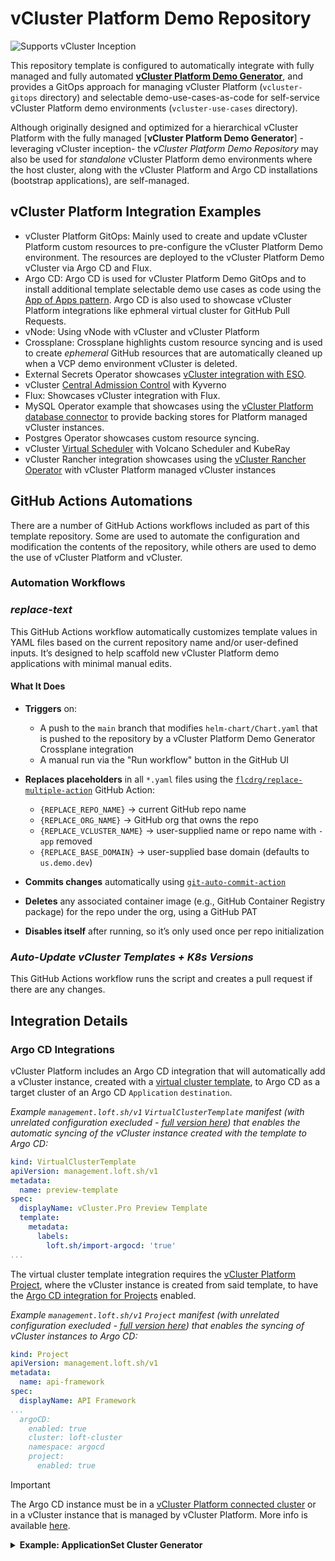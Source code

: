 # vCluster Platform Demo Repository

![Supports vCluster Inception](https://img.shields.io/badge/vCluster-Inception%20Ready-blueviolet?style=flat-square&logo=kubernetes)

This repository template is configured to automatically integrate with fully managed and fully automated [**vCluster Platform Demo Generator**](./vcluster-platform-demo-generator.md), and provides a GitOps approach for managing vCluster Platform (`vcluster-gitops` directory) and selectable demo-use-cases-as-code for self-service vCluster Platform demo environments (`vcluster-use-cases` directory).

Although originally designed and optimized for a hierarchical vCluster Platform  with the fully managed [**vCluster Platform Demo Generator**] -leveraging vCluster inception- the _vCluster Platform Demo Repository_ may also be used for _standalone_ vCluster Platform demo environments where the host cluster, along with the vCluster Platform and Argo CD installations (bootstrap applications), are self-managed.

## vCluster Platform Integration Examples

- vCluster Platform GitOps: Mainly used to create and update vCluster Platform custom resources to pre-configure the vCluster Platform Demo environment. The resources are deployed to the vCluster Platform Demo vCluster via Argo CD and Flux.
- Argo CD: Argo CD is used for vCluster Platform Demo GitOps and to install additional template selectable demo use cases as code using the [App of Apps pattern](https://argo-cd.readthedocs.io/en/latest/operator-manual/cluster-bootstrapping/#app-of-apps-pattern). Argo CD is also used to showcase vCluster Platform integrations like ephmeral virtual cluster for GitHub Pull Requests. 
- vNode: Using vNode with vCluster and vCluster Platform
- Crossplane: Crossplane highlights custom resource syncing and is used to create _ephemeral_ GitHub resources that are automatically cleaned up when a VCP demo environment vCluster is deleted.
- External Secrets Operator showcases [vCluster integration with ESO](https://www.vcluster.com/docs/vcluster/integrations/external-secrets/guide).
- vCluster [Central Admission Control](https://www.vcluster.com/docs/vcluster/configure/vcluster-yaml/policies/admission-control) with Kyverno
- Flux: Showcases vCluster integration with Flux.
- MySQL Operator example that showcases using the [vCluster Platform database connector](https://www.vcluster.com/docs/platform/administer/connector/database) to provide backing stores for Platform managed vCluster instances.
- Postgres Operator showcases custom resource syncing.
- vCluster [Virtual Scheduler](https://www.vcluster.com/docs/vcluster/configure/vcluster-yaml/control-plane/other/advanced/virtual-scheduler) with Volcano Scheduler and KubeRay
- vCluster Rancher integration showcases using the [vCluster Rancher Operator](https://github.com/loft-sh/vcluster-rancher-operator) with vCluster Platform managed vCluster instances

## GitHub Actions Automations

There are a number of GitHub Actions workflows included as part of this template repository. Some are used to automate the configuration and modification the contents of the repository, while others are used to demo the use of vCluster Platform and vCluster.

### Automation Workflows

### _replace-text_

This GitHub Actions workflow automatically customizes template values in YAML files based on the current repository name and/or user-defined inputs. It’s designed to help scaffold new vCluster Platform demo applications with minimal manual edits.

#### What It Does

- **Triggers** on:
  - A push to the `main` branch that modifies `helm-chart/Chart.yaml` that is pushed to the repository by a vCluster Platform Demo Generator Crossplane integration
  - A manual run via the "Run workflow" button in the GitHub UI

- **Replaces placeholders** in all `*.yaml` files using the [`flcdrg/replace-multiple-action`](https://github.com/flcdrg/replace-multiple-action) GitHub Action:
  - `{REPLACE_REPO_NAME}` → current GitHub repo name
  - `{REPLACE_ORG_NAME}` → GitHub org that owns the repo
  - `{REPLACE_VCLUSTER_NAME}` → user-supplied name or repo name with `-app` removed
  - `{REPLACE_BASE_DOMAIN}` → user-supplied base domain (defaults to `us.demo.dev`)

- **Commits changes** automatically using [`git-auto-commit-action`](https://github.com/stefanzweifel/git-auto-commit-action)

- **Deletes** any associated container image (e.g., GitHub Container Registry package) for the repo under the org, using a GitHub PAT

- **Disables itself** after running, so it’s only used once per repo initialization

### _Auto-Update vCluster Templates + K8s Versions_

This GitHub Actions workflow runs the script and creates a pull request if there are any changes.

## Integration Details

### Argo CD Integrations

vCluster Platform includes an Argo CD integration that will automatically add a vCluster instance, created with a [virtual cluster template](https://www.vcluster.com/pro/docs/virtual-clusters/templates), to Argo CD as a target cluster of an Argo CD `Application` `destination`.

*Example `management.loft.sh/v1` `VirtualClusterTemplate` manifest (with unrelated configuration execluded - [full version here](https://github.com/loft-demos/loft-demo-base/blob/main/loft/vcluster-templates.yaml)) that enables the automatic syncing of the vCluster instance created with the template to Argo CD:*

```yaml
kind: VirtualClusterTemplate
apiVersion: management.loft.sh/v1
metadata:
  name: preview-template
spec:
  displayName: vCluster.Pro Preview Template
  template:
    metadata:
      labels:
        loft.sh/import-argocd: 'true'
...
```

The virtual cluster template integration requires the [vCluster Platform Project](https://www.vcluster.com/docs/platform/administer/projects/create), where the vCluster instance is created from said template, to have the [Argo CD integration for Projects](https://www.vcluster.com/docs/platform/integrations/argocd#project-integration) enabled.

*Example `management.loft.sh/v1` `Project` manifest (with unrelated configuration execluded - [full version here](https://github.com/loft-demos/loft-demo-base/blob/main/loft/projects.yaml)) that enables the syncing of vCluster instances to Argo CD:*

```yaml
kind: Project
apiVersion: management.loft.sh/v1
metadata:
  name: api-framework
spec:
  displayName: API Framework
...
  argoCD:
    enabled: true
    cluster: loft-cluster
    namespace: argocd
    project:
      enabled: true
```

>[!IMPORTANT]
>The Argo CD instance must be in a [vCluster Platform connected cluster](https://www.vcluster.com/docs/platform/administer/clusters/connect-cluster) or in a vCluster instance that is managed by vCluster Platform. More info is available [here](https://www.vcluster.com/docs/platform/integrations/argocd).

<details>
<summary><b>Example: ApplicationSet Cluster Generator</b></summary>
>[!IMPORTANT]
>The vCluster Platform Argo CD integration, as described above, must be enabled on the vCluster Platform project the vCluster instance is created in, for the vCluster instance to be automatically added to Argo CD as an available `Application` `destination` cluster.

In addition to automatically adding/syncing vCluster instances to Argo CD, the vCluster Platform integration also syncs `instanceTemplate` `labels` of a virtual cluster template to the Argo CD cluster `Secret` generated by the integration discussed above. This integration allows the use of the `labels` as `selectors` with the [Argo CD Cluster Generator](https://argo-cd.readthedocs.io/en/stable/operator-manual/applicationset/Generators-Cluster/) for `ApplciationSets`.

*Example `management.loft.sh/v1` `VirtualClusterTemplate` manifest (with unrelated configuration execluded - [full version here](https://github.com/loft-demos/loft-demo-base/blob/main/loft/vcluster-templates.yaml)) that enables the automatic syncing of vCluster instances created with this template to Argo CD and adds the `spec.versions.template.metadata.labels` to the generate Argo CD Cluster `Secret`:*

```yaml
apiVersion: management.loft.sh/v1
kind: VirtualClusterTemplate
metadata:
  name: vcluster-pro-template
  labels:
    app.kubernetes.io/instance: loft-configuration
spec:
  displayName: Virtual Cluster Pro Template
...
  template:
...
  versions:
    - template:
        metadata:
          labels:
            loft.sh/import-argocd: 'true'
        instanceTemplate:
          metadata:
            labels:
              env: '{{ .Values.env }}'
              team: '{{ .Values.loft.project }}'
        pro:
          enabled: true
...
      parameters:
      ...
        - variable: env
          label: Deployment Environment
          description: Environment for deployments for this vCluster used as cluster label for Argo CD ApplicationSet Cluster Generator
          options:
            - dev
            - qa
            - prod
          defaultValue: dev
      version: 1.0.0
    - template:
        metadata: {}
        instanceTemplate:
          metadata: {}
      version: 0.0.0
...
```

In this example the value for the `instanceTemplate.metadata.labels.env` label is populated with the selected `env` parameter value, but the value also be hardcoded so that every vCluster instance created from this template had the same `env` label value. The `team` label is populated with the `project` vCluster Platform Parameter values as documented [here](https://www.vcluster.com/docs/platform/administer/templates/advanced/parameters).

The generated Argo CD Cluster `Secret` for a vCluster instance created in the `api-framework` project and using the above template:

```yaml
apiVersion: v1
kind: Secret
metadata:
  name: loft-api-framework-vcluster-api-framework-dev
  namespace: argocd
  labels:
    argocd.argoproj.io/secret-type: cluster
    env: dev
    loft.sh/vcluster-instance-name: api-framework-dev
    loft.sh/vcluster-instance-namespace: loft-p-api-framework
    team: api-framework
  annotations:
    co-managed-by: loft.sh
    managed-by: argocd.argoproj.io
data:
  config: >-
    ...
  name: bG9mdC1hcGktZnJhbWV3b3JrLXZjbHVzdGVyLWFwaS1mcmFtZXdvcmstZGV2
  server: >-
    ...
type: Opaque
```

With all of that in place, you would then be able to create an Argo CD `ApplicationSet` that used the Cluster Generator as below (replacing necessary values with those for your Git repository):

```yaml
apiVersion: argoproj.io/v1alpha1
kind: ApplicationSet
metadata:
  name: REPO_NAME-env-config
  namespace: argocd
spec:
  generators:
    - clusters:
        selector:
          matchLabels:
            env: "dev"
    - clusters:
        selector:
          matchLabels:
            env: "qa"
    - clusters:
        selector:
          matchLabels:
            env: "prod"
  template:
    metadata:
      # {{name}} is the name of the kubernetes cluster as selected by the spec above
      name: REPO_NAME-{{name}}
    spec:
      destination:
        # {{server}} is the url of the 
        server: '{{server}}'
        # {{metadata.labels.env}} is the value of the env label that is being used to select kubernetes clusters 
        # and used as sub-folder in the target git repository
        namespace: hello-world-app-{{metadata.labels.env}}
      info:
        - name: GitHub Repo
          value: https://github.com/loft-demos/REPO_NAME/
      project: default
      source:
        path: k8s-manifests/{{metadata.labels.env}}/
        repoURL: https://github.com/loft-demos/REPO_NAME.git
        targetRevision: main
      syncPolicy:
        automated:
          selfHeal: true
        syncOptions:
          - CreateNamespace=true
```

>[!NOTE]
>The use of the `env` label as part of the `spec.template.spec.source.path` allowing vCluster instances with different `env` values to target different subdirectories in the GitHub repository for the Argo CD generated `Application`.

The resulting Argo CD `Application` for the `hello-app-a1` repository:

```yaml
apiVersion: argoproj.io/v1alpha1
kind: Application
metadata:
  name: hello-app-a1-config
  namespace: argocd
spec:
  destination:
    namespace: hello-world-app
    server: >-
      https://a1.us.demo.dev/kubernetes/project/api-framework/virtualcluster/api-framework-dev
  info:
    - name: GitHub Repo
      value: https://github.com/loft-demos/hello-app-a1/
  project: default
  source:
    path: k8s-manifests/dev/
    repoURL: https://github.com/loft-demos/hello-app-a1.git
    targetRevision: main
  syncPolicy:
    automated:
      selfHeal: true
    syncOptions:
      - CreateNamespace=true
```
</details>
